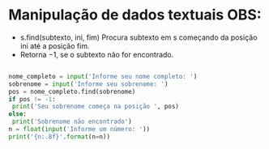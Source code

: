 #  Manipulação de dados textuais OBS:
- s.find(subtexto, ini, fim) Procura subtexto em s começando da posição ini até a posição fim.
- Retorna −1, se o subtexto não for encontrado.
```PYTHON

nome_completo = input('Informe seu nome completo: ')
sobrenome = input('Informe seu sobrenome: ')
pos = nome_completo.find(sobrenome)
if pos != -1:
 print('Seu sobrenome começa na posição ', pos)
else:
 print('Sobrenome não encontrado')
n = float(input('Informe um número: '))
print('{n:.8f}'.format(n=n))
```
